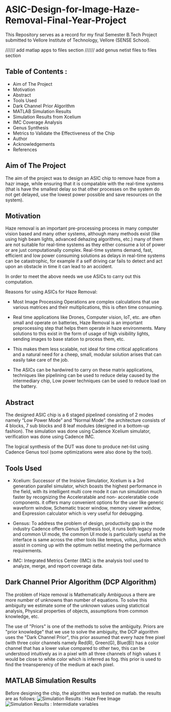 # ASIC-Design-for-Image-Haze-Removal-Final-Year-Project

This Repository serves as a record for my final Semester B.Tech Project submitted to
Vellore Institute of Technology, Vellore (SENSE School).

////// add matlap apps to files section
////// add genus netist files to files section

## Table of Contents :

* Aim of The Project
* Motivation
* Abstract
* Tools Used
* Dark Channel Prior Algorithm
* MATLAB Simulation Results
* Simulation Results from Xcelium
* IMC Coverage Analysis
* Genus Synthesis
* Metrics to Validate the Effectiveness of the Chip
* Author
* Acknowledgements
* References

## Aim of The Project

The aim of the project was to design an ASIC chip to remove haze from a hazr image, while ensuring that it is compatable with the real-time systems (that is have the smallest delay so that other processes on the system do not get delayed, use the lowest power possible and save resources on the system).

## Motivation

Haze removal is an  important pre-processing process in many computer vision based and many other systems, although many methods exist (like using high beam lights, advanced dehazing algorithms, etc.) many of them are not suitable for real-time systems as they either consume a lot of power or are just computationally complex. Real-time systems demand, fast, efficient and low power consuming solutions as delays in real-time systems can be catastrophic, for example if a self driving car fails to detect and act upon an obstacle in time it can lead to an accident.

In order to meet the above needs we use ASICs to carry out this computation.

Reasons for using  ASICs for Haze Removal:

* Most Image Processing Operations are complex calculations that use various matrices and their multiplications, this is often time consuming.

* Real time applications like Drones, Computer vision, IoT, etc. are often small and operate on batteries, Haze Removal is an important preprocessing step that helps them operate in haze environments. Many solutions to this exist in the form of usage of high visibility lights, sending images to base station to process them, etc.

* This makes them less scalable, not ideal for time critical applications and a natural need for a cheep, small, modular solution arises that can easily take care of the job.

* The ASICs can be hardwired to carry on these matrix applications, techniques like pipelining can be used to reduce delay caused by the intermediary chip, Low power techniques can be used to reduce load on the battery.

## Abstract

The designed ASIC chip is a 6 staged pipelined consisting of 2 modes namely “Low Power Mode” and “Normal Mode”. the architecture consists of 4 blocks, 7 sub blocks and 8 leaf modules (designed in a bottom-up fashion). The simulation was done using Cadence Xcelium simulator, verification was done using Cadence IMC. 

The logical synthesis of the DUT was done to produce net-list using Cadence Genus tool (some optimizations were also done by the tool).

## Tools Used

* Xcelium: Successor of the Insisive Simulatior, Xcelium is a 3rd generation parallel simulator, which boasts the highest performance in the field, with its intelligent multi core mode it can run simulation much faster by recognizing the Acceleratable and non- acceleratable code components. it offers many convenient  options for the user like generic waveform window, Schematic tracer window, memory viewer window, and Expression calculator which is very useful for debugging.

* Gensus: To address the problem of design, productivity gap in the industry Cadence offers Genus Synthesis tool, it runs both legacy mode and common UI mode, the common UI mode is particularly useful as the interface is same across the other tools like tempus, voltus, joules which assist in coming  up with the optimum netlist meeting the performance requirements.

* IMC: Integrated Metrics Center (IMC) is the analysis tool used to analyze, merge, and report coverage data. 

## Dark Channel Prior Algorithm (DCP Algorithm)

The problem of Haze removal is Mathematically Ambiguous a there are more number of unknowns than number of equations. To solve this ambiguity we estimate some of the unknown values using statictical analysis, Physical properties of objects, assumptions from common knowledge, etc.

The use of "Priors" is one of the methods to solve the ambiguity. Priors are "prior knowledge" that we use to solve the ambiguity, the DCP algorithm uses the "Dark Channel Prior", this prior assumed that every haze free pixel (with three color channels namely Red(R), Green(G), Blue(B)) has a color channel that has a lower value compared to other two, this can be understood intuitively as in a pixel with all three channels of high values it would be close to white color which is inferred as fog. this prior is used to find the treansperency of the medium at each pixel.

## MATLAB Simulation Results

Before designing the chip, the algorithm was tested on matlab.
the results are as follows:
![Simulation Results : Haze Free Image](https://user-images.githubusercontent.com/50233470/169220688-1b37372d-f58d-41a3-af38-faf76464c149.png)
![Simulation Results : Intermidiate variables](https://user-images.githubusercontent.com/50233470/169220695-002e694a-3420-4f6b-ba5d-d434d463b181.png)


